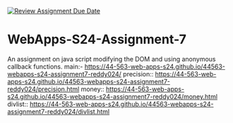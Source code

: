 [![Review Assignment Due Date](https://classroom.github.com/assets/deadline-readme-button-24ddc0f5d75046c5622901739e7c5dd533143b0c8e959d652212380cedb1ea36.svg)](https://classroom.github.com/a/cdqffI9o)
# WebApps-S24-Assignment-7
An assignment on java script modifying the DOM and using anonymous callback functions.
main:- https://44-563-web-apps-s24.github.io/44563-webapps-s24-assignment7-reddy024/
precision:: https://44-563-web-apps-s24.github.io/44563-webapps-s24-assignment7-reddy024/precision.html
money:: https://44-563-web-apps-s24.github.io/44563-webapps-s24-assignment7-reddy024/money.html
divlist:: https://44-563-web-apps-s24.github.io/44563-webapps-s24-assignment7-reddy024/divlist.html
